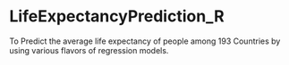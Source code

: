 # LifeExpectancyPrediction_R
To Predict the average life expectancy of people among 193 Countries by using various flavors of regression models.
